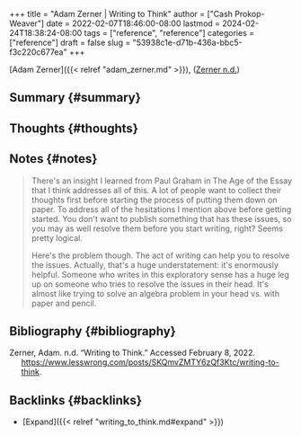 +++
title = "Adam Zerner | Writing to Think"
author = ["Cash Prokop-Weaver"]
date = 2022-02-07T18:46:00-08:00
lastmod = 2024-02-24T18:38:24-08:00
tags = ["reference", "reference"]
categories = ["reference"]
draft = false
slug = "53938c1e-d71b-436a-bbc5-f3c220c677ea"
+++

[Adam Zerner]({{< relref "adam_zerner.md" >}}), (<a href="#citeproc_bib_item_1">Zerner n.d.</a>)


## Summary {#summary}


## Thoughts {#thoughts}


## Notes {#notes}

> There's an insight I learned from Paul Graham in The Age of the Essay that I think addresses all of this. A lot of people want to collect their thoughts first before starting the process of putting them down on paper. To address all of the hesitations I mention above before getting started. You don't want to publish something that has these issues, so you may as well resolve them before you start writing, right? Seems pretty logical.
>
> Here's the problem though. The act of writing can help you to resolve the issues. Actually, that's a huge understatement: it's enormously helpful. Someone who writes in this exploratory sense has a huge leg up on someone who tries to resolve the issues in their head. It's almost like trying to solve an algebra problem in your head vs. with paper and pencil.


## Bibliography {#bibliography}

<style>.csl-entry{text-indent: -1.5em; margin-left: 1.5em;}</style><div class="csl-bib-body">
  <div class="csl-entry"><a id="citeproc_bib_item_1"></a>Zerner, Adam. n.d. “Writing to Think.” Accessed February 8, 2022. <a href="https://www.lesswrong.com/posts/SKQmvZMTY6zQf3Ktc/writing-to-think">https://www.lesswrong.com/posts/SKQmvZMTY6zQf3Ktc/writing-to-think</a>.</div>
</div>


## Backlinks {#backlinks}

-   [Expand]({{< relref "writing_to_think.md#expand" >}})
